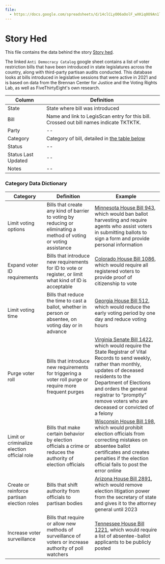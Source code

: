 ```yaml
---
file:
  - https://docs.google.com/spreadsheets/d/14clCLyO06aOolF_wXKiq0O9An1lMMTt6L6WNloQRaCY/edit#gid=1579791122
---
```


# Story Hed

This file contains the data behind the story [Story hed](https://fivethirtyeight.com/).

The linked `Anti Democracy Catalog` google sheet contains a list of voter restriction bills that have been introduced in state legislatures across the country, along with third-party partisan audits conducted. This database looks at bills introduced in legislative sessions that were active in 2021 and is based on data from the Brennan Center for Justice and the Voting Rights Lab, as well as FiveThirtyEight's own research.

Column | Definition
--- | ---
State | State where bill was introduced
Bill | Name and link to LegisScan entry for this bill. Crossed out bill names indicate TKTKTK.
Party | --
Category | Category of bill, detailed in [the table below](#category-data-dictionary)
Status | --
Status Last Updated | --
Notes | --

### Category Data Dictionary
Category | Definition | Example
--- | --- | ---
Limit voting options | Bills that create any kind of barrier to voting by reducing or eliminating a method of voting or voting assistance | [Minnesota House Bill 943](https://legiscan.com/MN/bill/HF943/2021), which would ban ballot harvesting and require agents who assist voters in submitting ballots to sign a form and provide personal information
Expand voter ID requirements | Bills that introduce new requirements for ID to vote or register, or limit what kind of ID is acceptable | [Colorado House Bill 1086](https://legiscan.com/CO/text/HB1086/id/2294598), which would require all registered voters to provide proof of citizenship to vote
Limit voting time | Bills that reduce the time to cast a ballot, whether in person or absentee, on voting day or in advance | [Georgia House Bill 512](https://legiscan.com/GA/bill/HB512/2021), which would reduce the early voting period by one day and reduce voting hours
Purge voter roll | Bills that introduce new requirements for triggering a voter roll purge or require more frequent purges | [Virginia Senate Bill 1422](https://legiscan.com/VA/bill/SB1422/2021), which would require the State Registrar of Vital Records to send weekly, rather than monthly, updates of deceased residents to the Department of Elections and orders the general registrar to “promptly” remove voters who are deceased or convicted of a felony
Limit or criminalize election official role | Bills that make certain behavior by election officials a crime or reduces the authority of election officials | [Wisconsin House Bill 198](https://legiscan.com/WI/text/AB198/id/2347768), which would prohibit election officials from correcting mistakes on absentee ballot certificates and creates penalties if the election official fails to post the error online
Create or reinforce partisan election roles | Bills that shift authority from officials to partisan bodies | [Arizona House Bill 2891](https://legiscan.com/AZ/bill/HB2891/2021), which would remove election litigation power from the secretary of state and gives it to the attorney general until 2023
Increase voter surveillance | Bills that require or allow new methods of surveillance of voters or increase authority of poll watchers | [Tennessee House Bill 1221](https://legiscan.com/TN/bill/HB1221/2021), which would require a list of absentee-ballot applicants to be publicly posted

